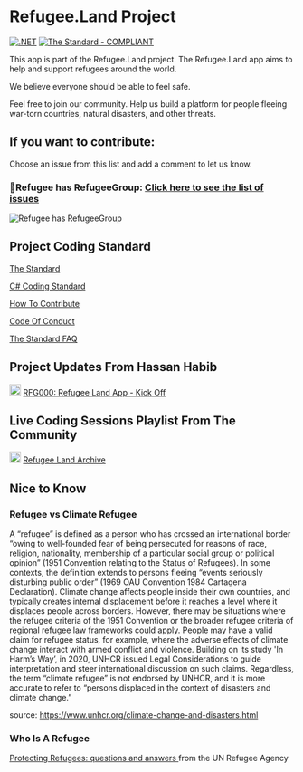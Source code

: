 # Refugee.Land Project
[![.NET](https://github.com/hassanhabib/Taarafo.Web/actions/workflows/dotnet.yml/badge.svg)](https://github.com/hassanhabib/refugee.core/actions/workflows/dotnet.yml)
[![The Standard - COMPLIANT](https://img.shields.io/badge/The_Standard-COMPLIANT-2ea44f)](https://github.com/hassanhabib/The-Standard)

This app is part of the Refugee.Land project. The Refugee.Land app aims to help and support refugees around the world.

We believe everyone should be able to feel safe.

Feel free to join our community. Help us build a platform for people fleeing war-torn countries, natural disasters, and other threats.

## If you want to contribute:
Choose an issue from this list and add a comment to let us know.
### 🎯Refugee has RefugeeGroup:  [Click here to see the list of issues](https://github.com/hassanhabib/Refugee.Core/issues?q=is%3Aopen+is%3Aissue+milestone%3A%22%F0%9F%8E%AF+Refugee+has+RefugeeGroup+-+v0.1%22)
![Refugee has RefugeeGroup](https://user-images.githubusercontent.com/56794425/178092181-73a20b7f-196b-4079-8d54-eaec9c069754.png)


## Project Coding Standard
[The Standard](https://github.com/hassanhabib/The-Standard)

[C# Coding Standard](https://github.com/hassanhabib/CSharpCodingStandard)

[How To Contribute](https://github.com/hassanhabib/Refugee.Core/blob/main/CONTRIBUTING.md)

[Code Of Conduct](https://github.com/hassanhabib/Refugee.Core/blob/main/CODE_OF_CONDUCT.md)

[The Standard FAQ](https://github.com/ElbekDeveloper/The-Standard-FAQ)

## Project Updates From Hassan Habib
<img width=20 src="https://www.searchmarketingaustralia.com.au/wp-content/uploads/2017/10/original_images_YouTube.png" /> [RFG000: Refugee Land App - Kick Off
](https://www.youtube.com/watch?v=Xc88O841rT4&t=137s)

## Live Coding Sessions Playlist From The Community
<img width=20 src="https://www.searchmarketingaustralia.com.au/wp-content/uploads/2017/10/original_images_YouTube.png" /> [Refugee Land Archive](https://www.youtube.com/watch?v=Zia-4Jwx6hY&list=PLT0Ot-qg4JPKfEfMIv_WrSaur4dVgPc1p)

## Nice to Know
### Refugee vs Climate Refugee
A “refugee” is defined as a person who has crossed an international border “owing to well-founded fear of being persecuted for reasons of race, religion, nationality, membership of a particular social group or political opinion” (1951 Convention relating to the Status of Refugees). In some contexts, the definition extends to persons fleeing “events seriously disturbing public order” (1969 OAU Convention 1984 Cartagena Declaration). Climate change affects people inside their own countries, and typically creates internal displacement before it reaches a level where it displaces people across borders. However, there may be situations where the refugee criteria of the 1951 Convention or the broader refugee criteria of regional refugee law frameworks could apply. People may have a valid claim for refugee status, for example, where the adverse effects of climate change interact with armed conflict and violence. Building on its study 'In Harm’s Way’, in 2020, UNHCR issued Legal Considerations to guide interpretation and steer international discussion on such claims. Regardless, the term “climate refugee” is not endorsed by UNHCR, and it is more accurate to refer to “persons displaced in the context of disasters and climate change.”

source: https://www.unhcr.org/climate-change-and-disasters.html

### Who Is A Refugee
[Protecting Refugees: questions and answers
](https://www.unhcr.org/publications/brochures/3b779dfe2/protecting-refugees-questions-answers.html#:~:text=A%20refugee%20has%20the%20right,from%20torture%20and%20degrading%20treatment.) from the UN Refugee Agency
